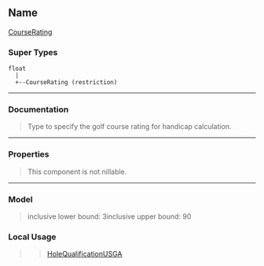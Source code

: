 ## Name ##

[CourseRating](SCourseRating.md)
### Super Types ###
```
float
  |
  +--CourseRating (restriction)
```


---


### Documentation ###


> Type to specify the golf course rating for handicap calculation.


---



### Properties ###

> This component is not nillable.

---


### Model ###

> inclusive lower bound: 3inclusive upper bound: 90
### Local Usage ###
> > [HoleQualificationUSGA](CHoleQualificationUSGA.md)